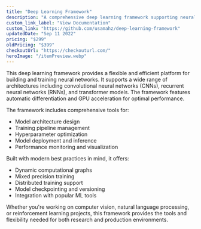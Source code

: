 ```yaml
---
title: "Deep Learning Framework"
description: "A comprehensive deep learning framework supporting neural networks, convolutional networks, and recurrent architectures with GPU acceleration."
custom_link_label: "View Documentation"
custom_link: "https://github.com/usamahz/deep-learning-framework"
updatedDate: "Sep 11 2022"
pricing: "$299"
oldPricing: "$399"
checkoutUrl: "https://checkouturl.com/"
heroImage: "/itemPreview.webp"
---
```


This deep learning framework provides a flexible and efficient platform for building and training neural networks. It supports a wide range of architectures including convolutional neural networks (CNNs), recurrent neural networks (RNNs), and transformer models. The framework features automatic differentiation and GPU acceleration for optimal performance.

The framework includes comprehensive tools for:
- Model architecture design
- Training pipeline management
- Hyperparameter optimization
- Model deployment and inference
- Performance monitoring and visualization

Built with modern best practices in mind, it offers:
- Dynamic computational graphs
- Mixed precision training
- Distributed training support
- Model checkpointing and versioning
- Integration with popular ML tools

Whether you're working on computer vision, natural language processing, or reinforcement learning projects, this framework provides the tools and flexibility needed for both research and production environments.